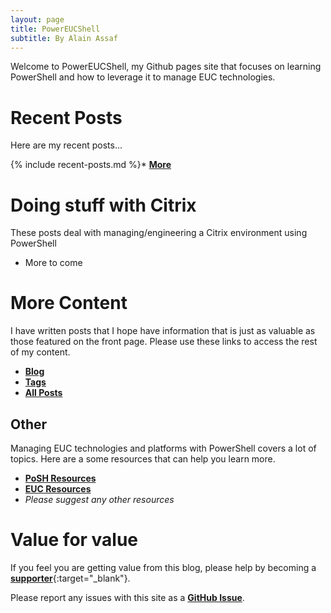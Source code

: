 ```yaml
---
layout: page
title: PowerEUCShell
subtitle: By Alain Assaf
---
```


Welcome to PowerEUCShell, my Github pages site that focuses on learning PowerShell and how to leverage it to manage EUC technologies. 

# Recent Posts
Here are my recent posts...

{% include recent-posts.md %}* [**More**](sitemap/?utm_source=blog&utm_medium=blog&utm_content=recent)

# Doing stuff with Citrix
These posts deal with managing/engineering a Citrix environment using PowerShell

* More to come

# More Content
I have written posts that I hope have information that is just as valuable as those featured on the front page. Please use these links to access the rest of my content.

* [**Blog**](blog/?utm_source=blog&utm_medium=blog&utm_content=more)
* [**Tags**](/tags/?utm_source=blog&utm_medium=blog&utm_content=more)
* [**All Posts**](sitemap/?utm_source=blog&utm_medium=blog&utm_content=more)

## Other
Managing EUC technologies and platforms with PowerShell covers a lot of topics. Here are a some resources that can help you learn more.
* [**PoSH Resources**](powershellres)
* [**EUC Resources**](eucres)
* *Please suggest any other resources*

# Value for value
If you feel you are getting value from this blog, please help by becoming a [**supporter**](https://www.paypal.me/PowerEUCShell){:target="_blank"}.

Please report any issues with this site as a [**GitHub Issue**](https://github.com/alainassaf/alainassaf.github.io/issues).